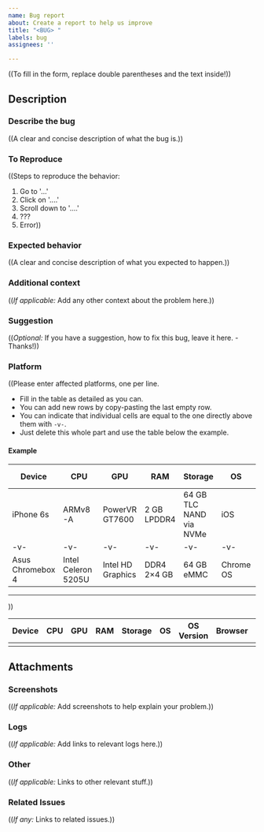 ```yaml
---
name: Bug report
about: Create a report to help us improve
title: "<BUG> "
labels: bug
assignees: ''

---
```


((To fill in the form, replace double parentheses and the text inside!))

## Description

### Describe the bug
((A clear and concise description of what the bug is.))

### To Reproduce
((Steps to reproduce the behavior:
1. Go to '...'
2. Click on '....'
3. Scroll down to '....'
4. ???
5. Error))

### Expected behavior
((A clear and concise description of what you expected to happen.))

### Additional context
((*If applicable:*
Add any other context about the problem here.))

### Suggestion
((*Optional:*
If you have a suggestion, how to fix this bug, leave it here. - Thanks!))

### Platform
((Please enter affected platforms, one per line.

- Fill in the table as detailed as you can.
- You can add new rows by copy-pasting the last empty row.
- You can indicate that individual cells are equal to the one directly above them with `-v-`.
- Just delete this whole part and use the table below the example.

#### Example

|Device				|CPU				|GPU				|RAM		|Storage				|OS			|OS Version		|Browser|Browser Version|Software Version	|
|---				|---				|---				|---		|---					|---		|---			|---	|---			|---				|
|iPhone 6s			|ARMv8-A			|PowerVR GT7600		|2 GB LPDDR4|64 GB TLC NAND via NVMe|iOS		|15.6			|Safari	|15.6			|01.42.00r			|
| -v-				| -v-				| -v-				| -v-		| -v-					|-v-		|-v-			|Opera	|3.3.3			|-v-				|
|Asus Chromebox 4	|Intel Celeron 5205U|Intel HD Graphics	|DDR4 2×4 GB|64 GB eMMC				|Chrome OS	|103.0.5050.132	|Chrome	|103.0.5060		|-v-				|

---

))

|Device				|CPU				|GPU				|RAM		|Storage				|OS			|OS Version		|Browser|Browser Version|Software Version	|
|---				|---				|---				|---		|---					|---		|---			|---	|---			|---				|
|					|					|					|			|						|			|				|		|				|					|

## Attachments

### Screenshots
((*If applicable:*
Add screenshots to help explain your problem.))

### Logs
((*If applicable:*
Add links to relevant logs here.))

### Other
((*If applicable:*
Links to other relevant stuff.))

### Related Issues
((*If any:*
Links to related issues.))
